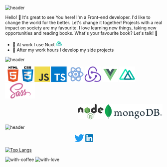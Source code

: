 ![header](https://capsule-render.vercel.app/api?type=waving&color=gradient&height=320&section=header&text=Welcome%20to%20my%20world!👋&fontSize=70&animation=blink&fontAlignY=45)

Hello! 👋 It's great to see You here! I'm a Front-end developer. I'd like to change the world for the better. Let's change it together! Projects with a real impact on society are my favourite. I love learning new things, taking new opportunities and reading books. What's your favourite book? Let's talk! 🤝

- 🔭  At work I use Nuxt  <a href="#"><img alt="Nuxt" src="./img/icons8-nuxt-jc-96.png" height='20px'></a>
- 🎉  After my work hours I develop my side projects

![header](https://capsule-render.vercel.app/api?type=waving&color=gradient&height=200&section=footer&text=My%20technology%20stack%20👨‍💻&fontSize=50&fontAlignY=70)

<p width='45%' align='left'>
     <a href="#"><img alt="HTML" src="./img/html.png" height='50px' margin='5px'></a>
     <a href="#"><img alt="CSS" src="./img/css.png" height='50px' margin='5px'></a>
     <a href="#"><img alt="JavaScript" src="./img/javascript.png" height='50px' margin='5px'></a>
     <a href="#"><img alt="TypeScript" src="./img/typescript.png" height='50px' margin='5px'></a>
     <a href="#"><img alt="TypeScript" src="./img/icons8-react-80.png" height='50px' margin='5px'></a>
     <a href="#"><img alt="React" src="./img/redux.png" height='50px'></a>
     <a href="#"><img alt="Vue" src="./img/icons8-vue-js-96.png" height='50px'></a>
     <a href="#"><img alt="Nuxt" src="./img/icons8-nuxt-jc-96.png" height='50px'></a>
     <a href="#"><img alt="SASS" src="./img/sass.png" height='50px'></a>
</p>
<p width='45%' align='right'>
     <a href="#"><img alt="nodejs" src="./img/node.png" height='50px' margin='5px'></a>
     <a href="#"><img alt="mongodb" src="./img/mongo.png" height='50px' margin='5px' marginBottom='10px'></a>
</p>

![header](https://capsule-render.vercel.app/api?type=waving&color=gradient&height=200&section=footer&text=Text%20me!%20🙋‍♂️&fontSize=50&fontAlignY=70)


<p align="center">
  <a href="https://twitter.com/FigaKacper" target="_blank"><img alt="Twitter" title="Twitter" src="./img/twitter.png" height='25px'/></a>
  <a href="https://www.linkedin.com/in/kacper-figa-2a9740231" target="_blank">
  <img alt='Linkedin' title='Linkedin' src="./img/li.png" height='25px'>
  </a>
   
</p>

[![Top Langs](https://github-readme-stats.vercel.app/api/top-langs/?username=KacperFiga&layout=compact)](https://github.com/anuraghazra/github-readme-stats)

 ![with-coffee](https://img.shields.io/badge/made%20with-%E2%98%95%EF%B8%8F%20coffee-yellow.svg) ![with-love](https://img.shields.io/badge/made%20with-%F0%9F%92%8C-red.svg)
